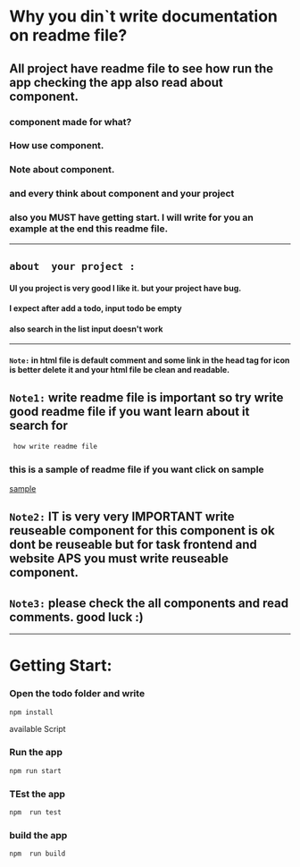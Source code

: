 # Why you din`t write documentation on readme file?
## All project have readme file to see how run the app checking the app also read about component.
### component made for what? 
###  How use component.
### Note about component.
### and every think about component and your project

### also you MUST have getting start. I will write for you an example at the end this readme file.

---

## `about  your project :`
#### UI you project is very good I like it. but your project have bug.
#### I expect after add a todo, input todo be empty 
#### also search in the list input doesn't work
---
#### `Note:` in html file is default comment and some link in the head tag for icon is better delete it and your html file be clean and readable.

## `Note1:` write readme file is important so try write good readme file if you want learn about it search for 
```bash
 how write readme file
``` 
### this is a sample of readme file if you want click on sample
[sample](https://github.com/pouryaghazizadeh/react-app-aps1/tree/main/client)

## `Note2:` IT is very very IMPORTANT write reuseable component for this component is ok dont be reuseable but for task frontend and website APS you must write reuseable component.
## `Note3:` please check the all components and read comments. good luck :)
---

# Getting Start:

### Open the todo folder and write
```bash
npm install
```

available Script
### Run the app
```bash
npm run start
```
### TEst the app
```bash
npm  run test
```
### build the app
```bash
npm  run build
```



